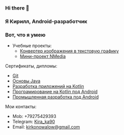 ### Hi there 👋
### Я Кирилл, Android-разработчик
### Вот, что я умею
- Учебные проекты:
  * [Конвертер изображения в текстовую графику](https://github.com/Kira-ka/Image-to-Text-Graphics-Converter)
  * [Мини-проект NMedia](https://github.com/Kira-ka/NMedia)
  
Сертификаты, дипломы:
- [Git](https://drive.google.com/file/d/1hwS3muCj8yOJvTjBIZA2gMIbJAgV2CAx/view?usp=share_link)
- [Основы Java](https://drive.google.com/file/d/1Y3W9WcAQmXDCuiqTnM6u0zXVRV-3AYtu/view?usp=share_link)
- [Разработка приложений на Kotlin](https://drive.google.com/file/d/1h8jUq9gE35H8L2w0u73FnGDCIGR4DUPn/view?usp=share_link)
- [Програмирование на Kotlin под Android](https://drive.google.com/file/d/1THrDyVsoR64chCIv7jZzp3ohHAYYj2A6/view?usp=share_link)
- [Промышленная разработка под Android](https://drive.google.com/file/d/15SCiAG1hLoFBIdcY6L55btcrP2uX8z7K/view?usp=share_link)

Мои контакты:
- Mob: +79275429393
- Telegram: [Kira_ka90](https://t.me/Kira_ka90)
- Email: <kirkonowalow@gmail.com> 

<!--
**Kira-ka/Kira-ka** is a ✨ _special_ ✨ repository because its `README.md` (this file) appears on your GitHub profile.

Here are some ideas to get you started:

- 🔭 I’m currently working on ...
- 🌱 I’m currently learning ...
- 👯 I’m looking to collaborate on ...
- 🤔 I’m looking for help with ...
- 💬 Ask me about ...
- 📫 How to reach me: ...
- 😄 Pronouns: ...
- ⚡ Fun fact: ...
-->
